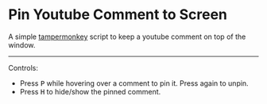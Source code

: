 # Pin Youtube Comment to Screen

A simple [tampermonkey](https://www.tampermonkey.net/) script to keep a youtube comment on top of the window.

---

Controls:

- Press <kbd>P</kbd> while hovering over a comment to pin it. Press again to unpin.
- Press <kbd>H</kbd> to hide/show the pinned comment.
